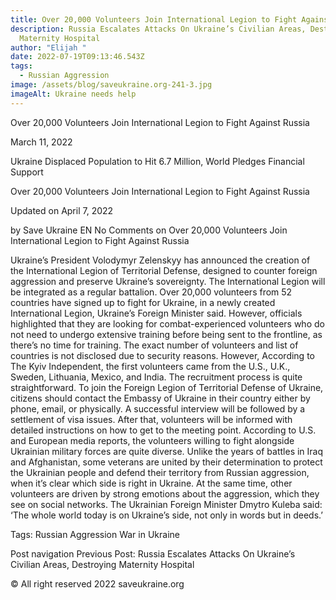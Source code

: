 ```yaml
---
title: Over 20,000 Volunteers Join International Legion to Fight Against Russia
description: Russia Escalates Attacks On Ukraine’s Civilian Areas, Destroying
  Maternity Hospital
author: "Elijah "
date: 2022-07-19T09:13:46.543Z
tags:
  - Russian Aggression
image: /assets/blog/saveukraine.org-241-3.jpg
imageAlt: Ukraine needs help
---
```

Over 20,000 Volunteers Join International Legion to Fight Against Russia

March 11, 2022

Ukraine Displaced Population to Hit 6.7 Million, World Pledges Financial Support

Over 20,000 Volunteers Join International Legion to Fight Against Russia

Updated on April 7, 2022

by Save Ukraine EN No Comments on Over 20,000 Volunteers Join International Legion to Fight Against Russia

Ukraine’s President Volodymyr Zelenskyy has announced the creation of the International Legion of Territorial Defense, designed to counter foreign aggression and preserve Ukraine’s sovereignty. The International Legion will be integrated as a regular battalion. Over 20,000 volunteers from 52 countries have signed up to fight for Ukraine, in a newly created International Legion, Ukraine’s Foreign Minister said. However, officials highlighted that they are looking for combat-experienced volunteers who do not need to undergo extensive training before being sent to the frontline, as there’s no time for training.  The exact number of volunteers and list of countries is not disclosed due to security reasons. However, According to The Kyiv Independent, the first volunteers came from the U.S., U.K., Sweden, Lithuania, Mexico, and India. The recruitment process is quite straightforward. To join the Foreign Legion of Territorial Defense of Ukraine, citizens should contact the Embassy of Ukraine in their country either by phone, email, or physically. A successful interview will be followed by a settlement of visa issues. After that, volunteers will be informed with detailed instructions on how to get to the meeting point. According to U.S. and European media reports, the volunteers willing to fight alongside Ukrainian military forces are quite diverse. Unlike the years of battles in Iraq and Afghanistan, some veterans are united by their determination to protect the Ukrainian people and defend their territory from Russian aggression, when it’s clear which side is right in Ukraine. At the same time, other volunteers are driven by strong emotions about the aggression, which they see on social networks. The Ukrainian Foreign Minister Dmytro Kuleba said: ‘The whole world today is on Ukraine’s side, not only in words but in deeds.’

Tags: Russian Aggression War in Ukraine

Post navigation Previous Post: Russia Escalates Attacks On Ukraine’s Civilian Areas, Destroying Maternity Hospital





© All right reserved 2022 saveukraine.org